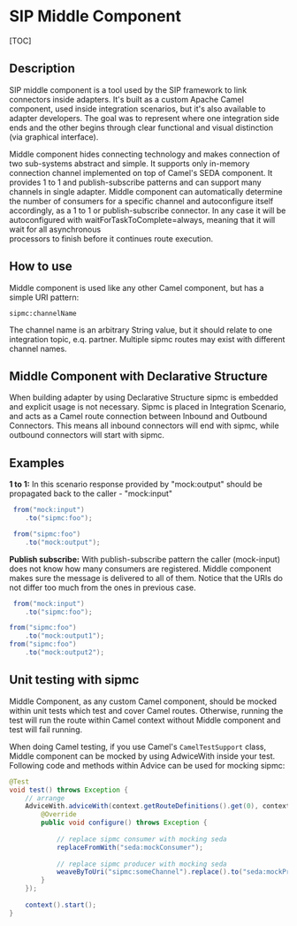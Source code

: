 # SIP Middle Component

[TOC]

## Description

SIP middle component is a tool used by the SIP framework to link connectors inside adapters. 
It's built as a custom Apache Camel component, used inside integration scenarios, 
but it's also available to adapter developers. 
The goal was to represent where one integration side ends and the other begins
through clear functional and visual distinction (via graphical interface).

Middle component hides connecting technology and makes connection of two sub-systems abstract and simple. 
It supports only in-memory connection channel implemented on top of Camel's SEDA component. It provides 1 to 1 and
publish-subscribe patterns and can support many channels in single adapter. Middle component can automatically determine
the number of consumers for a specific channel and autoconfigure itself accordingly, as a 1 to 1 or publish-subscribe connector.
In any case it will be autoconfigured with waitForTaskToComplete=always, meaning that it will wait for all asynchronous   
processors to finish before it continues route execution. 

## How to use

Middle component is used like any other Camel component, but has a simple URI pattern:

```
sipmc:channelName
```

The channel name is an arbitrary String value, but it should relate to one integration topic, e.q. partner.
Multiple sipmc routes may exist with different channel names.

## Middle Component with Declarative Structure

When building adapter by using Declarative Structure sipmc is embedded and explicit usage is not necessary. 
Sipmc is placed in Integration Scenario, and acts as a Camel route connection between Inbound and Outbound Connectors.
This means all inbound connectors will end with sipmc, while outbound connectors will start with sipmc.

## Examples

**1 to 1:**
In this scenario response provided by "mock:output" should be propagated back to the caller - "mock:input"

```java
 from("mock:input")
    .to("sipmc:foo");

 from("sipmc:foo")
    .to("mock:output");
```

**Publish subscribe:**
With publish-subscribe pattern the caller (mock-input) does not know how many consumers are registered. Middle component
makes sure the message is delivered to all of them. Notice that the URIs do not differ too much from the ones in
previous case.

```java
 from("mock:input")
    .to("sipmc:foo");

from("sipmc:foo")
    .to("mock:output1");
from("sipmc:foo")
    .to("mock:output2");
```

## Unit testing with sipmc

Middle Component, as any custom Camel component, should be mocked within unit tests which test and cover Camel routes.
Otherwise, running the test will run the route within Camel context without Middle component and test will fail running.

When doing Camel testing, if you use Camel's `CamelTestSupport` class, Middle component can be mocked by using 
AdwiceWith inside your test. Following code and methods within Advice can be used for mocking sipmc: 


```java
@Test
void test() throws Exception {
    // arrange
    AdviceWith.adviceWith(context.getRouteDefinitions().get(0), context, new AdviceWithRouteBuilder() {
        @Override
        public void configure() throws Exception {
            
            // replace sipmc consumer with mocking seda
            replaceFromWith("seda:mockConsumer");
            
            // replace sipmc producer with mocking seda
            weaveByToUri("sipmc:someChannel").replace().to("seda:mockProducer");
        }
    });
    
    context().start();
}
```

